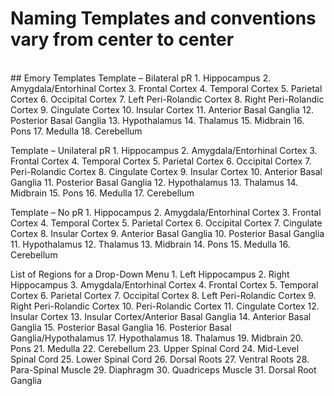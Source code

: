 # Naming Templates and conventions vary from center to center

<br>
## Emory Templates
Template – Bilateral pR
    1. Hippocampus
    2. Amygdala/Entorhinal Cortex
    3. Frontal Cortex
    4. Temporal Cortex
    5. Parietal Cortex
    6. Occipital Cortex
    7. Left Peri-Rolandic Cortex
    8. Right Peri-Rolandic Cortex
    9. Cingulate Cortex
    10. Insular Cortex
    11. Anterior Basal Ganglia
    12. Posterior Basal Ganglia
    13. Hypothalamus
    14. Thalamus
    15. Midbrain
    16. Pons
    17. Medulla
    18. Cerebellum



Template – Unilateral pR
    1. Hippocampus
    2. Amygdala/Entorhinal Cortex
    3. Frontal Cortex
    4. Temporal Cortex
    5. Parietal Cortex
    6. Occipital Cortex
    7. Peri-Rolandic Cortex
    8. Cingulate Cortex
    9. Insular Cortex
    10. Anterior Basal Ganglia
    11. Posterior Basal Ganglia
    12. Hypothalamus
    13. Thalamus
    14. Midbrain
    15. Pons
    16. Medulla
    17. Cerebellum








Template – No pR
    1. Hippocampus
    2. Amygdala/Entorhinal Cortex
    3. Frontal Cortex
    4. Temporal Cortex
    5. Parietal Cortex
    6. Occipital Cortex
    7. Cingulate Cortex
    8. Insular Cortex
    9. Anterior Basal Ganglia
    10. Posterior Basal Ganglia
    11. Hypothalamus
    12. Thalamus
    13. Midbrain
    14. Pons
    15. Medulla
    16. Cerebellum




List of Regions for a Drop-Down Menu
    1. Left Hippocampus
    2. Right Hippocampus
    3. Amygdala/Entorhinal Cortex
    4. Frontal Cortex
    5. Temporal Cortex
    6. Parietal Cortex
    7. Occipital Cortex
    8. Left Peri-Rolandic Cortex
    9. Right Peri-Rolandic Cortex
    10. Peri-Rolandic Cortex
    11. Cingulate Cortex
    12. Insular Cortex
    13. Insular Cortex/Anterior Basal Ganglia
    14. Anterior Basal Ganglia
    15. Posterior Basal Ganglia
    16. Posterior Basal Ganglia/Hypothalamus
    17. Hypothalamus
    18. Thalamus
    19. Midbrain
    20. Pons
    21. Medulla
    22. Cerebellum
    23. Upper Spinal Cord
    24. Mid-Level Spinal Cord
    25. Lower Spinal Cord
    26. Dorsal Roots
    27. Ventral Roots
    28. Para-Spinal Muscle
    29. Diaphragm
    30. Quadriceps Muscle
    31. Dorsal Root Ganglia


